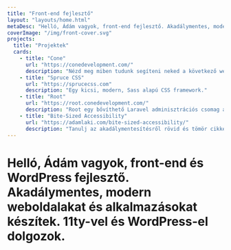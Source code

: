 ```yaml
---
title: "Front-end fejlesztő"
layout: "layouts/home.html"
metaDesc: "Helló, Ádám vagyok, front-end fejlesztő. Akadálymentes, modern weboldalakat és alkalmazásokat készítek. 11ty-vel és WordPress-el dolgozok."
coverImage: "/img/front-cover.svg"
projects:
  title: "Projektek"
  cards:
    - title: "Cone"
      url: "https://conedevelopment.com/"
      description: "Nézd meg miben tudunk segíteni neked a következő webalapú projekted elkészítésében."
    - title: "Spruce CSS"
      url: "https://sprucecss.com"
      description: "Egy kicsi, modern, Sass alapú CSS framework."
    - title: "Root"
      url: "https://root.conedevelopment.com/"
      description: "Root egy bővíthető Laravel adminisztrációs csomag applikációkhoz."
    - title: "Bite-Sized Accessibility"
      url: "https://adamlaki.com/bite-sized-accessibility/"
      description: "Tanulj az akadálymentesítésről rövid és tömör cikkek segítségével (kevesebb, mint 150 szóban)."
---
```


# Helló, Ádám vagyok, front-end és WordPress fejlesztő. **Akadálymentes, modern weboldalakat és alkalmazásokat készítek.** 11ty-vel és WordPress-el dolgozok.
